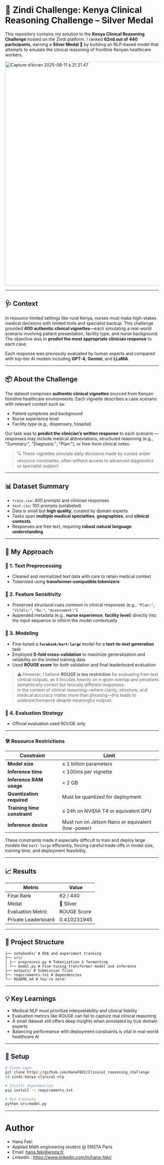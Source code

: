 # 🥈 Zindi Challenge: Kenya Clinical Reasoning Challenge – Silver Medal

This repository contains my solution to the **Kenya Clinical Reasoning Challenge** hosted on the Zindi platform. I ranked **62nd out of 440 participants**, earning a **Silver Medal** 🥈 by building an NLP-based model that attempts to emulate the clinical reasoning of frontline Kenyan healthcare workers.

<img width="1099" height="732" alt="Capture d’écran 2025-08-11 à 21 21 47" src="https://github.com/user-attachments/assets/220ced5c-d766-4b38-8f3a-6f6ccb4d7760" />

---
## 🩺 Context

In resource-limited settings like rural Kenya, nurses must make high-stakes medical decisions with limited tools and specialist backup. This challenge provided **400 authentic clinical vignettes**—each simulating a real-world scenario involving patient presentation, facility type, and nurse background. The objective was to **predict the most appropriate clinician response** to each case.

Each response was previously evaluated by human experts and compared with top-tier AI models including **GPT-4**, **Gemini**, and **LLaMA**.

---

## 📦 About the Challenge

The dataset comprises **authentic clinical vignettes** sourced from Kenyan frontline healthcare environments. Each vignette describes a case scenario with relevant context such as:

- Patient symptoms and background
- Nurse experience level
- Facility type (e.g., dispensary, hospital)

Our task was to **predict the clinician’s written response** to each scenario — responses may include medical abbreviations, structured reasoning (e.g., "Summary:", "Diagnosis:", "Plan:"), or free-form clinical notes.

> 🔍 These vignettes simulate daily decisions made by nurses under resource constraints, often without access to advanced diagnostics or specialist support.

---

## 📊 Dataset Summary

- `train.csv`: 400 prompts and clinician responses  
- `test.csv`: 100 prompts (unlabeled)  
- Data is small but **high quality**, curated by domain experts  
- Tasks span **multiple medical specialties**, **geographies**, and **clinical contexts**  
- Responses are free text, requiring **robust natural language understanding**

---

## 🧠 My Approach

### 🔹 1. Text Preprocessing
- Cleaned and normalized text data with care to retain medical context
- Tokenized using **transformer-compatible tokenizers**

### 🔹 2. Feature Sensitivity
- Preserved structural cues common in clinical responses (e.g., `"Plan:"`, `"Vitals:"`, `"Dx:"`, `"Assessment:"`)
- Appended metadata (e.g., **nurse experience**, **facility level**) directly into the input sequence to inform the model contextually

### 🔹 3. Modeling
- Fine-tuned a **`facebook/bart-large`** model for a **text-to-text generation** task
- Employed **5-fold cross-validation** to maximize generalization and reliability on the limited training data
- Used **ROUGE score** for both validation and final leaderboard evaluation

> ⚠️ However, I believe **ROUGE is too restrictive** for evaluating free-text clinical outputs, as it focuses heavily on n-gram overlap and penalizes semantically correct but lexically different responses.  
> In the context of clinical reasoning—where clarity, structure, and medical accuracy matter more than phrasing—this leads to underperformance despite meaningful outputs.  

### 🔹 4. Evaluation Strategy
- Official evaluation used ROUGE only

---

### 🛠️ Resource Restrictions

| Constraint                        | Limit                                              |
|----------------------------------|----------------------------------------------------|
| **Model size**                   | ≤ 1 billion parameters                             |
| **Inference time**               | < 100ms per vignette                               |
| **Inference RAM usage**          | < 2 GB                                             |
| **Quantization required**        | Must be quantized for deployment                   |
| **Training time constraint**     | ≤ 24h on NVIDIA T4 or equivalent GPU               |
| **Inference device**             | Must run on Jetson Nano or equivalent (low-power)  |

These constraints made it especially difficult to train and deploy large models like `bart-large` efficiently, forcing careful trade-offs in model size, training time, and deployment feasibility.

---

## 📈 Results

| Metric              | Value             |
|---------------------|-------------------|
| Final Rank          | 62 / 440          |
| Medal               | 🥈 Silver         |
| Evaluation Metric   | ROUGE Score       |
| Private Leaderboard | 0.410231945       |

---

## 📁 Project Structure
```
├── notebooks/ # EDA and experiment tracking
├── src/
│ ├── preprocess.py # Tokenization & formatting
│ └── model.py # Fine-tuning transformer model and inference
├── outputs/ # Submission files
├── requirements.txt # Dependencies
└── README.md # You're here!
```

---

## 💡 Key Learnings

- Medical NLP must prioritize interpretability and clinical fidelity  
- Evaluation metrics like ROUGE can fail to capture real clinical reasoning  
- A small dataset still offers deep insights when annotated by true domain experts  
- Balancing performance with deployment constraints is vital in real-world healthcare AI

---

## 🚀 Setup

```bash
# Clone repo
git clone https://github.com/HanaFEKI/Clinical_reasoning_challenge
cd zindi-kenya-clinical-nlp

# Install dependencies
pip install -r requirements.txt

# Run training
python src/model.py
```

---
# Author
- Hana Feki 
- Applied Math engineering student @ ENSTA Paris
- Email: hana.feki@ensta.fr
- Linkedin : https://www.linkedin.com/in/hana-feki/

